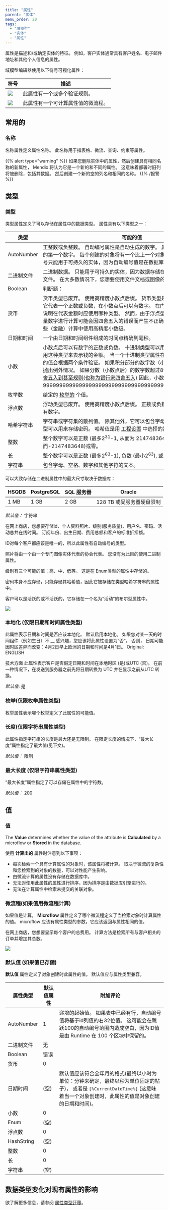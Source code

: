 ```yaml
---
title: "属性"
parent: "实体"
menu_order: 20
tags:
  - "域模型"
  - "实体"
  - "属性"
---
```



属性是描述和/或确定实体的特征。 例如，客户实体通常具有客户姓名、电子邮件地址和其他个人信息的属性。

域模型编辑器使用以下符号可视化属性：

| 符号                                 | 描述                |
| ---------------------------------- | ----------------- |
| ![](attachments/819203/917593.png) | 此属性有一个或多个验证规则。    |
| ![](attachments/819203/917592.png) | 此属性有一个可计算属性值的微流程。 |

## 常用的

### 名称

名称属性定义属性名称。 此名称用于指表格、微流、查询、约束等属性。

{{% alert type="warning" %}}
如果您删除实体中的属性，然后创建具有相同名称的新属性， Mendix 将认为它是一个新的和不同的属性。 这意味着部署时旧列将被删除，包括其数据。 然后创建一个新的空的列名和相同的名称。
{{% /报警 %}}

## 类型

### 类型

类型属性定义了可以存储在属性中的数据类型。 属性具有以下类型之一：

| 类型         | 可能的值                                                                                                                                                                                                                                                                                                   |
| ---------- | ------------------------------------------------------------------------------------------------------------------------------------------------------------------------------------------------------------------------------------------------------------------------------------------------------ |
| AutoNumber | 正整数或负整数。 自动编号属性是自动生成的数字。 属性的默认值决定将生成的第一个数字。 每个创建的对象将有一个比上一个对象大的自动编号。 自动编号只能用于可持久的实体，因为自动编号值是在数据库中计算的。                                                                                                                                                                                                  |
| 二进制文件      | 二进制数据。 只能用于可持久的实体，因为数据存储在数据库中。 例如，整个文件。 在大多数情况下，您想要使用文件文档或图像的关联来存储文件内容。                                                                                                                                                                                                                                |
| Boolean    | 判断题：                                                                                                                                                                                                                                                                                                   |
| 货币         | 货币类型已废弃。 使用高精度小数点后缀。 货币类型是 Float 类型的同义词， 它代表一个正数或负数，在小数点后可以有数字。 在门迪克斯引进这个词是为了说明在代表金额时应使用哪种类型。 然而，由于浮点型的精确度有限，因此用大量数字进行计算可能会因四舍五入的错误而产生不正确的结果。 因此，建议在这些（金融）计算中使用高精度小数级。                                                                                                                                 |
| 日期和时间      | 一个由日期和时间组件组成的时间点精确到毫秒。                                                                                                                                                                                                                                                                                 |
| 小数         | 小数点后可以有数字的正数或负数。 十进制类型可以用于高精度计算。 例如使用这种类型来表示钱的金额。 当一个十进制类型属性在数据库中持续存在时，它的值会根据两个条件验证。 如果积分部分的数字数（小数点后）大于20，就会抛出例外情况。 如果分数（小数点后）的数字数超过8位， 分数值根据 [自动四舍五入到甚至规则(也称为银行家四舍五入)](https://en.wikipedia.org/wiki/Rounding#Round_half_to_even) 因此，小数型号最大允许值为99999999999999999999999999999999999999999999999999949。 |
| 枚举数        | 给定的 [枚举的](enumerations) 个值。                                                                                                                                                                                                                                                                            |
| 浮点数        | 浮动类型已废弃。 使用高精度小数点后缀。 正数或负数。 数字可以在小数点后有数字。                                                                                                                                                                                                                                                              |
| 哈希字符串      | 字符串或字符集的散列值。 除其他外，它可以包含字母、空格或数字。 这种类型可以用来存储密码。 哈希值是用 [工程设置](project-settings) 中选择的散列算法生成的。                                                                                                                                                                                                             |
| 整数         | 整个数字可以是正数 (最多2<sup>31</sup>-1, 从而为 2147483647), 负(最小-2<sup>31</sup>, 从而-2147483648)或零。                                                                                                                                                                                                                 |
| 长          | 整个数字可以是正数 (最多2<sup>63</sup>-1), 负数 (最小2<sup>63</sup>), 或 0.                                                                                                                                                                                                                                            |
| 字符串        | 包含字母、空格、数字和其他字符的文本。                                                                                                                                                                                                                                                                                    |

可以大致存储在二进制属性中的最大尺寸取决于数据库：

| HSQDB | PostgreSQL | SQL 服务器 | Oracle           |
| ----- | ---------- | ------- | ---------------- |
| 1 MB  | 1 GB       | 2 GB    | 128 TB 或受服务器硬盘限制 |

_默认值：_ 字符串

在网上商店，您想要存储id、个人资料照片、级别(服务质量)、用户名、密码、活动总共在线时间。 订阅年份、出生日期、费用总额和客户的标准折扣额。

ID对每个客户都应该是唯一的，所以此属性有自动编号的类型。

照片将由一个由一个专门图像实体代表的协会代表。 您没有为此目的使用二进制属性。

级别有三个可能的值：高、中、低等。 这是在 Enum类型的属性中存储的。

密码本身不应存储，只能存储其哈希值，因此它被存储在类型哈希字符串的属性中。

客户可以是活跃的或不活跃的，它存储在一个名为“活动”的布尔型属性中。

![](attachments/domain-model-editor/917578.png)

### 本地化 (仅限日期和时间属性类型)

此属性表示日期和时间是否应该本地化。 默认启用本地化。 如果您对某一天的时间组件（例如生日）不 __ 感兴趣，您应该将此属性设置为“否”。 否则， 日期可能因时区差异而改变：4月2日早上欧洲的日期和时间是4月1日。 Original: ENGLISH

技术方面 此属性表示客户是否假定日期和时间在本地时区 (是)或UTC (否)。 在前一种情况下，在发送到服务器之前先将日期转换为 UTC 并在显示之前从UTC 转换。

_默认值_: 是

### 枚举(仅限枚举属性类型)

枚举属性表示哪个枚举定义了此属性的可能值。

### 长度(仅限字符串属性类型)

此属性指定字符串的长度是最大还是无限制。 在限定长度的情况下，“最大长度”属性指定了最大值(见下文)。

_默认值：_ 限制

### 最大长度 (仅限字符串属性类型)

“最大长度”属性指定了可以存储在属性中的字符数。

_默认值：_ 200

## 值

### 值

The **Value** determines whether the value of the attribute is **Calculated** by a microflow or **Stored** in the database.

使用 **计算出的** 属性时注意到以下事项：

* 每次检索一个具有计算属性的对象时，该属性将被计算。 取决于微流的复杂性和您检索到的对象的数量，可以对性能产生影响。
* 由微流计算的属性没有存储在数据库中。
* 无法对使用此属性的属性进行排序，因为排序是由数据库引擎进行的。
* 无法在计算属性中检索未提交的关联对象。

### 微流程(如果值用微流程计算)

如果值是计算， **Microflow** 属性定义了哪个微流程定义了当检索对象时计算属性的值。 microflow 应该有属性类型的参数，它应该返回与属性相同的值。

在网上商店，您想要显示每个客户的总费用。 计算方法是检索所有与客户相关的订单并增加其总数。

![](attachments/domain-model-editor/917570.png)

### 默认值 (如果值已存储)

**默认值** 属性定义了对象创建时此属性的值。 默认值应与属性类型兼容。

| 属性类型       | 默认值属性 | 附加评论                                                                                                   |
| ---------- | ----- | ------------------------------------------------------------------------------------------------------ |
| AutoNumber | 1     | 递增的起始值。 如果表中已经有行，自动编号值将基于id列值的右32位值。 这可能会在跳跃100的自动编号范围内造成空白，因为ID值是由 Runtime 在 100 个区块中保留的。             |
| 二进制文件      | 无     |                                                                                                        |
| Boolean    | 错误    |                                                                                                        |
| 货币         | 0     |                                                                                                        |
| 日期时间       | (空)   | 默认值应该符合全年月的格式(最终以小时为单位：分钟来确定，最终以秒为单位固定的帖子)， 或者是 `[%CurrentDateTime%]` (这意味着当一个对象创建时，此属性的值是对象创建的日期和时间)。 |
| 小数         | 0     |                                                                                                        |
| Enum       | (空)   |                                                                                                        |
| 浮点数        | 0     |                                                                                                        |
| HashString | (空)   |                                                                                                        |
| 整数         | 0     |                                                                                                        |
| 长          | 0     |                                                                                                        |
| 字符串        | (空)   |                                                                                                        |

## 数据类型变化对现有属性的影响

欲了解更多信息，请参阅 [属性类型迁移](attributes-type-migration)。
